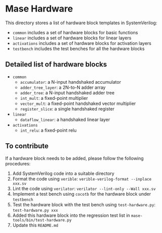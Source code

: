 # Mase Hardware

This directory stores a list of hardware block templates in SystemVerilog:

* `common` includes a set of hardware blocks for basic functions 
* `linear` includes a set of hardware blocks for linear layers
* `activations` includes a set of hardware blocks for activation layers
* `testbench` includes the test benches for all the hardware blocks

## Detailed list of hardware blocks

* `common`
  * `accumulator`: a N-input handshaked accumulator
  * `adder_tree_layer`: a 2N-to-N adder array
  * `adder_tree`: a N-input handshaked adder tree
  * `int_mult`: a fixed-point multiplier
  * `vector_mult`: a fixed-point handshaked vector multiplier
  * `register_slice`: a single handshaked register
* `linear`
  * `dataflow_linear`: a handshaked linear layer
* `activations`
  * `int_relu`: a fixed-point relu

## To contribute

If a hardware block needs to be added, please follow the following procedures:

1. Add SystemVerilog code into a suitable directory
2. Format the code using `verible`: `verible-verilog-format --inplace xxx.sv`
3. Lint the code using `verilator`: `verilator --lint-only --Wall xxx.sv`
4. Implement a test bench using `cocotb` for the hardware block under `testbench`
5. Test the hardware block with the test bench using `test-hardware.py`: `test-hardware.py xxx`
6. Added this hardware block into the regression test list in `mase-tools/bin/test-hardware.py`
7. Update this `README.md`
